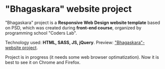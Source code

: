 # "Bhagaskara" website project

"Bhagaskara" project is a <strong>Responsive Web Design website template</strong> based on PSD, which was created during <strong>front-end course</strong>, organized by programming school "Coders Lab".

Technology used: <strong>HTML, SASS, JS, jQuery</strong>. Preview: <a href="https://michaldec1984.github.io/Bhagaskara-project/">"Bhagaskara"- website project</a>.

Project is in progress (it needs some web browser optimatization). Now it is best to see it on Chrome and Firefox.

